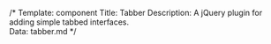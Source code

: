 /* 
Template: component 
Title: Tabber 
Description: A jQuery plugin for adding simple tabbed interfaces.  
Data: tabber.md 
*/